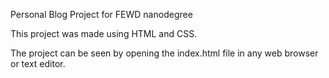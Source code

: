 Personal Blog Project for FEWD nanodegree

This project was made using HTML and CSS.

The project can be seen by opening the index.html file in any web browser or text editor.
